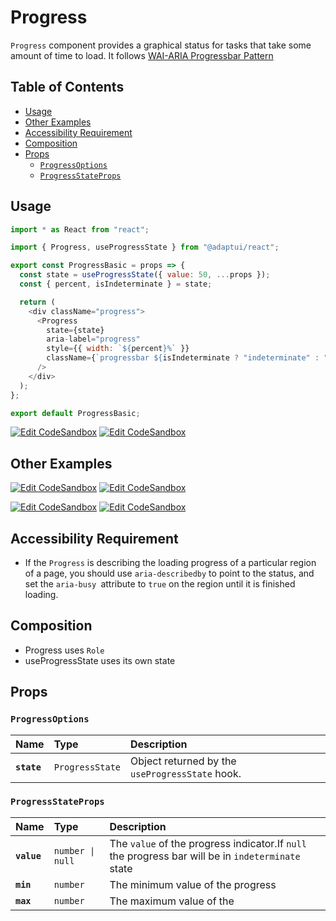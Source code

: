 # Progress

`Progress` component provides a graphical status for tasks that take some amount
of time to load. It follows
[WAI-ARIA Progressbar Pattern](https://www.w3.org/TR/wai-aria-1.2/#progressbar)

## Table of Contents

- [Usage](#usage)
- [Other Examples](#other-examples)
- [Accessibility Requirement](#accessibility-requirement)
- [Composition](#composition)
- [Props](#props)
  - [`ProgressOptions`](#progressoptions)
  - [`ProgressStateProps`](#progressstateprops)

## Usage

```js
import * as React from "react";

import { Progress, useProgressState } from "@adaptui/react";

export const ProgressBasic = props => {
  const state = useProgressState({ value: 50, ...props });
  const { percent, isIndeterminate } = state;

  return (
    <div className="progress">
      <Progress
        state={state}
        aria-label="progress"
        style={{ width: `${percent}%` }}
        className={`progressbar ${isIndeterminate ? "indeterminate" : ""}`}
      />
    </div>
  );
};

export default ProgressBasic;
```

[![Edit CodeSandbox](https://img.shields.io/badge/Progress%20Basic-Open%20On%20CodeSandbox-%230971f1?style=for-the-badge&logo=codesandbox&labelColor=151515)](https://codesandbox.io/s/8gl7td)
[![Edit CodeSandbox](https://img.shields.io/badge/Progress%20Basic%20TS-Open%20On%20CodeSandbox-%230971f1?style=for-the-badge&logo=codesandbox&labelColor=151515)](https://codesandbox.io/s/7lf4is)

## Other Examples

[![Edit CodeSandbox](https://img.shields.io/badge/Progress%20Linear-Open%20On%20CodeSandbox-%230971f1?style=for-the-badge&logo=codesandbox&labelColor=151515)](https://codesandbox.io/s/bf2db0)
[![Edit CodeSandbox](https://img.shields.io/badge/Progress%20Linear%20TS-Open%20On%20CodeSandbox-%230971f1?style=for-the-badge&logo=codesandbox&labelColor=151515)](https://codesandbox.io/s/7bjws5)

[![Edit CodeSandbox](https://img.shields.io/badge/Progress%20Circular-Open%20On%20CodeSandbox-%230971f1?style=for-the-badge&logo=codesandbox&labelColor=151515)](https://codesandbox.io/s/3i6nvw)
[![Edit CodeSandbox](https://img.shields.io/badge/Progress%20Circular%20TS-Open%20On%20CodeSandbox-%230971f1?style=for-the-badge&logo=codesandbox&labelColor=151515)](https://codesandbox.io/s/itn0j4)

## Accessibility Requirement

- If the `Progress` is describing the loading progress of a particular region of
  a page, you should use `aria-describedby` to point to the status, and set the
  `aria-busy `attribute to `true` on the region until it is finished loading.

## Composition

- Progress uses `Role`
- useProgressState uses its own state

## Props

### `ProgressOptions`

| Name        | Type                       | Description                                     |
| :---------- | :------------------------- | :---------------------------------------------- |
| **`state`** | <code>ProgressState</code> | Object returned by the `useProgressState` hook. |

### `ProgressStateProps`

| Name        | Type                        | Description                                                                                       |
| :---------- | :-------------------------- | :------------------------------------------------------------------------------------------------ |
| **`value`** | <code>number \| null</code> | The `value` of the progress indicator.If `null` the progress bar will be in `indeterminate` state |
| **`min`**   | <code>number</code>         | The minimum value of the progress                                                                 |
| **`max`**   | <code>number</code>         | The maximum value of the                                                                          |
